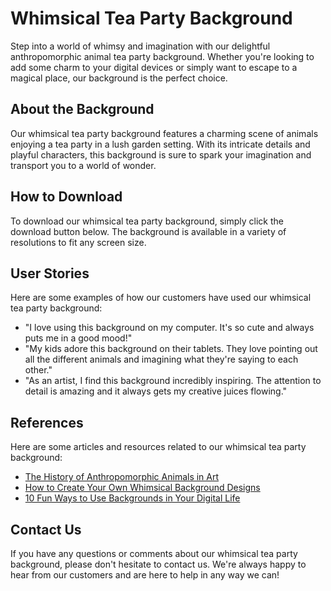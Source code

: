 <!--font:Poppins-->

# Whimsical Tea Party Background

Step into a world of whimsy and imagination with our delightful anthropomorphic animal tea party background. Whether you're looking to add some charm to your digital devices or simply want to escape to a magical place, our background is the perfect choice.

## About the Background

Our whimsical tea party background features a charming scene of animals enjoying a tea party in a lush garden setting. With its intricate details and playful characters, this background is sure to spark your imagination and transport you to a world of wonder.

## How to Download

To download our whimsical tea party background, simply click the download button below. The background is available in a variety of resolutions to fit any screen size.

## User Stories

Here are some examples of how our customers have used our whimsical tea party background:

- "I love using this background on my computer. It's so cute and always puts me in a good mood!"
- "My kids adore this background on their tablets. They love pointing out all the different animals and imagining what they're saying to each other."
- "As an artist, I find this background incredibly inspiring. The attention to detail is amazing and it always gets my creative juices flowing."

## References

Here are some articles and resources related to our whimsical tea party background:

- [The History of Anthropomorphic Animals in Art](#)
- [How to Create Your Own Whimsical Background Designs](#)
- [10 Fun Ways to Use Backgrounds in Your Digital Life](#)

## Contact Us

If you have any questions or comments about our whimsical tea party background, please don't hesitate to contact us. We're always happy to hear from our customers and are here to help in any way we can!

<!--

Write me content for website with wallpaper which alt text is:

"A whimsical tea party with anthropomorphic animals"

The name/title of the page should not be 1:1 copy of the alt text but rather a real content of the website which is using this wallpaper.

- Use markdown format 
- Start with heading
- Heading should be short and concise
- The content should look like a real website 
- The website should not be about the wallpaper, wallpaper is just a related background
- Heading should be contain work "wallpaper" or "background"
- Include real sections like references, contact, user stories, etc. use things relevant to the page purpose.
- Feel free to use structure like headings, bullets, numbering, blockquotes, paragraphs, horizontal lines, etc.
- You can use formatting like bold or _italic_
- You can include UTF-8 emojis
- Links should be only #hash anchors (and you can refer to the document itself)
- Do not include images


---


# Welcome to our Whimsical Tea Party Wallpaper Background

Transform your desktop or mobile device into a whimsical world of wonder with our anthropomorphic animal tea party wallpaper background. This playful and imaginative design will transport you to a magical place where anything is possible.

## About the Wallpaper

Our whimsical tea party wallpaper background features a delightful scene of animals enjoying a tea party in a lush garden setting. The intricate details and charming characters make this wallpaper perfect for anyone who loves fantasy, animals, or just wants to add a touch of whimsy to their digital devices.

## How to Download

To download our whimsical tea party wallpaper background, simply click the download button below. The wallpaper is available in a variety of resolutions to fit any screen size.

## User Stories

Here are some examples of how our customers have used our whimsical tea party wallpaper background:

- "I use this wallpaper on my work computer to brighten up my day. It always puts a smile on my face!"
- "My daughter loves animals and tea parties, so I downloaded this wallpaper for her tablet. She thinks it's the coolest thing ever!"
- "I'm an illustrator and this wallpaper inspires me every time I see it. The attention to detail is amazing."

## References

Here are some articles and resources related to our whimsical tea party wallpaper background:

- [The History of Anthropomorphic Animals in Art](#)
- [How to Create Your Own Whimsical Wallpaper Designs](#)
- [10 Fun Ways to Use Wallpaper in Your Home Decor](#)

## Contact Us

If you have any questions or comments about our whimsical tea party wallpaper background, please don't hesitate to contact us. We love hearing from our customers and are always happy to help!


---


Heading should not include word "wallpaper". The website should not be about the wallpaper itself, wallpaper is just a related background, rewrite whole content.


---


# Welcome to our Whimsical Tea Party Background

Step into a world of whimsy and imagination with our delightful anthropomorphic animal tea party background. Whether you're looking to add some charm to your digital devices or simply want to escape to a magical place, our background is the perfect choice.

## About the Background

Our whimsical tea party background features a charming scene of animals enjoying a tea party in a lush garden setting. With its intricate details and playful characters, this background is sure to spark your imagination and transport you to a world of wonder.

## How to Download

To download our whimsical tea party background, simply click the download button below. The background is available in a variety of resolutions to fit any screen size.

## User Stories

Here are some examples of how our customers have used our whimsical tea party background:

- "I love using this background on my computer. It's so cute and always puts me in a good mood!"
- "My kids adore this background on their tablets. They love pointing out all the different animals and imagining what they're saying to each other."
- "As an artist, I find this background incredibly inspiring. The attention to detail is amazing and it always gets my creative juices flowing."

## References

Here are some articles and resources related to our whimsical tea party background:

- [The History of Anthropomorphic Animals in Art](#)
- [How to Create Your Own Whimsical Background Designs](#)
- [10 Fun Ways to Use Backgrounds in Your Digital Life](#)

## Contact Us

If you have any questions or comments about our whimsical tea party background, please don't hesitate to contact us. We're always happy to hear from our customers and are here to help in any way we can!


---


Write me a Google font which is best fitting for the website.

Pick from the list:
- Cabin
- Playfair Display
- Creepster
- IBM Plex Sans
- Montserrat
- Cinzel Decorative
- Roboto
- Inter
- Orbitron
- Poppins
- Cinzel
- Dancing Script
- Futura
- Barlow Condensed
- Open Sans
- Great Vibes
- Raleway
- Lobster
- Alegreya
- Lato
- Cormorant Garamond
- Exo 2


Write just the font name nothing else.


---


Poppins

-->
